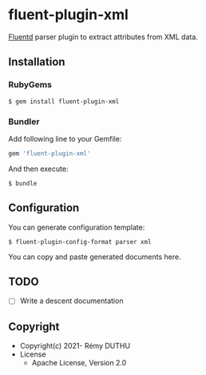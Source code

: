 # fluent-plugin-xml

[Fluentd](https://fluentd.org/) parser plugin to extract attributes from XML data.

## Installation

### RubyGems

```
$ gem install fluent-plugin-xml
```

### Bundler

Add following line to your Gemfile:

```ruby
gem 'fluent-plugin-xml'
```

And then execute:

```
$ bundle
```

## Configuration

You can generate configuration template:

```
$ fluent-plugin-config-format parser xml
```

You can copy and paste generated documents here.

## TODO

- [ ] Write a descent documentation

## Copyright

- Copyright(c) 2021- Rémy DUTHU
- License
  - Apache License, Version 2.0
